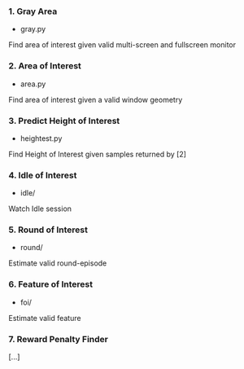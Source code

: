 
### 1. Gray Area

- gray.py

Find area of interest given valid multi-screen and fullscreen monitor

### 2. Area of Interest 

- area.py

Find area of interest given a valid window geometry

### 3. Predict Height of Interest

- heightest.py

Find Height of Interest given samples returned by [2]

### 4. Idle of Interest

- idle/

Watch Idle session

### 5. Round of Interest

- round/

Estimate valid round-episode

### 6. Feature of Interest

- foi/

Estimate valid feature

### 7. Reward Penalty Finder

[...]
